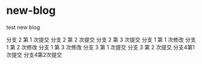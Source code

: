 # new-blog

test new blog

分支 2 第 1 次提交
分支 2 第 2 次提交
分支 2 第 3 次提交
分支 1 第 1 次修改
分支 1 第 2 次修改
分支 1 第 3 次修改
分支 3 第 1 次提交
分支 3 第 2 次提交
分支4第1次提交
分支4第2次提交
